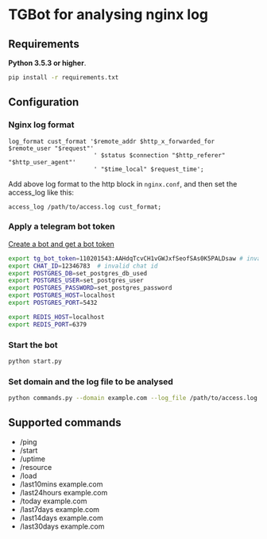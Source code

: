 # TGBot for analysing nginx log

## Requirements

**Python 3.5.3 or higher**.

```bash
pip install -r requirements.txt
```

## Configuration

### Nginx log format

```text
log_format cust_format '$remote_addr $http_x_forwarded_for $remote_user "$request"'
                        ' $status $connection "$http_referer" "$http_user_agent"'
                        ' "$time_local" $request_time';
```

Add above log format to the http block in `nginx.conf`, and then set the access_log like this:

```text
access_log /path/to/access.log cust_format;
```

### Apply a telegram bot token

[Create a bot and get a bot token](https://core.telegram.org/bots#3-how-do-i-create-a-bot)

```bash
export tg_bot_token=110201543:AAHdqTcvCH1vGWJxfSeofSAs0K5PALDsaw # invalid token
export CHAT_ID=12346783  # invalid chat id
export POSTGRES_DB=set_postgres_db_used
export POSTGRES_USER=set_postgres_user
export POSTGRES_PASSWORD=set_postgres_password
export POSTGRES_HOST=localhost
export POSTGRES_PORT=5432

export REDIS_HOST=localhost
export REDIS_PORT=6379
```

### Start the bot

```bash
python start.py
```

### Set domain and the log file to be analysed

```bash
python commands.py --domain example.com --log_file /path/to/access.log
```

## Supported commands

- /ping
- /start
- /uptime
- /resource
- /load
- /last10mins example.com
- /last24hours example.com
- /today example.com
- /last7days example.com
- /last14days example.com
- /last30days example.com

